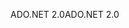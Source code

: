 <span data-ttu-id="60f04-101">ADO.NET 2.0</span><span class="sxs-lookup"><span data-stu-id="60f04-101">ADO.NET 2.0</span></span>